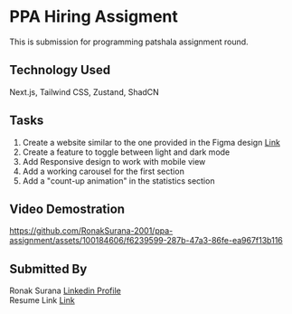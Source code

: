 # PPA Hiring Assigment  
This is submission for programming patshala assignment round.  
## Technology Used  
Next.js, Tailwind CSS, Zustand, ShadCN  
## Tasks  
1. Create a website similar to the one provided in the Figma design <a href="https://www.figma.com/design/ZNgCqyJIecOgMZC8BxylB8/PPA-Hiring-Assignment?node-id=0-1&t=UiLBxGENPj6CNxpq-0">Link</a>  
2. Create a feature to toggle between light and dark mode  
3. Add Responsive design to work with mobile view  
4. Add a working carousel for the first section   
5. Add a "count-up animation" in the statistics section    
## Video Demostration 


https://github.com/RonakSurana-2001/ppa-assignment/assets/100184606/f6239599-287b-47a3-86fe-ea967f13b116


## Submitted By  
Ronak Surana  <a href="https://www.linkedin.com/in/ronak-surana-944550205/">Linkedin Profile</a>   
Resume Link <a href="https://drive.google.com/file/d/1gmG_PV9IUqGuR_IHlnAF5yVS5icsLRid/view?usp=sharing">Link</a>
